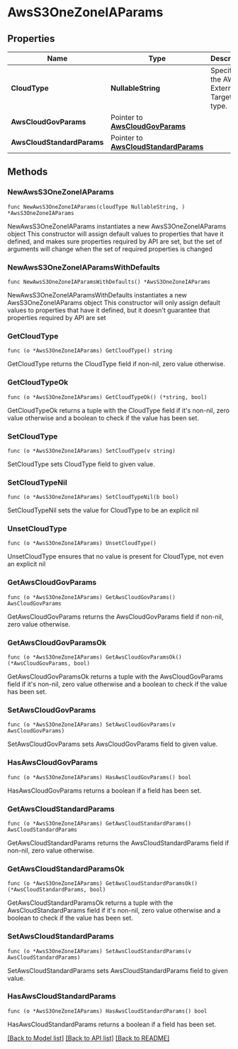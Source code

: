 # AwsS3OneZoneIAParams

## Properties

Name | Type | Description | Notes
------------ | ------------- | ------------- | -------------
**CloudType** | **NullableString** | Specifies the AWS External Target type. | 
**AwsCloudGovParams** | Pointer to [**AwsCloudGovParams**](AwsCloudGovParams.md) |  | [optional] 
**AwsCloudStandardParams** | Pointer to [**AwsCloudStandardParams**](AwsCloudStandardParams.md) |  | [optional] 

## Methods

### NewAwsS3OneZoneIAParams

`func NewAwsS3OneZoneIAParams(cloudType NullableString, ) *AwsS3OneZoneIAParams`

NewAwsS3OneZoneIAParams instantiates a new AwsS3OneZoneIAParams object
This constructor will assign default values to properties that have it defined,
and makes sure properties required by API are set, but the set of arguments
will change when the set of required properties is changed

### NewAwsS3OneZoneIAParamsWithDefaults

`func NewAwsS3OneZoneIAParamsWithDefaults() *AwsS3OneZoneIAParams`

NewAwsS3OneZoneIAParamsWithDefaults instantiates a new AwsS3OneZoneIAParams object
This constructor will only assign default values to properties that have it defined,
but it doesn't guarantee that properties required by API are set

### GetCloudType

`func (o *AwsS3OneZoneIAParams) GetCloudType() string`

GetCloudType returns the CloudType field if non-nil, zero value otherwise.

### GetCloudTypeOk

`func (o *AwsS3OneZoneIAParams) GetCloudTypeOk() (*string, bool)`

GetCloudTypeOk returns a tuple with the CloudType field if it's non-nil, zero value otherwise
and a boolean to check if the value has been set.

### SetCloudType

`func (o *AwsS3OneZoneIAParams) SetCloudType(v string)`

SetCloudType sets CloudType field to given value.


### SetCloudTypeNil

`func (o *AwsS3OneZoneIAParams) SetCloudTypeNil(b bool)`

 SetCloudTypeNil sets the value for CloudType to be an explicit nil

### UnsetCloudType
`func (o *AwsS3OneZoneIAParams) UnsetCloudType()`

UnsetCloudType ensures that no value is present for CloudType, not even an explicit nil
### GetAwsCloudGovParams

`func (o *AwsS3OneZoneIAParams) GetAwsCloudGovParams() AwsCloudGovParams`

GetAwsCloudGovParams returns the AwsCloudGovParams field if non-nil, zero value otherwise.

### GetAwsCloudGovParamsOk

`func (o *AwsS3OneZoneIAParams) GetAwsCloudGovParamsOk() (*AwsCloudGovParams, bool)`

GetAwsCloudGovParamsOk returns a tuple with the AwsCloudGovParams field if it's non-nil, zero value otherwise
and a boolean to check if the value has been set.

### SetAwsCloudGovParams

`func (o *AwsS3OneZoneIAParams) SetAwsCloudGovParams(v AwsCloudGovParams)`

SetAwsCloudGovParams sets AwsCloudGovParams field to given value.

### HasAwsCloudGovParams

`func (o *AwsS3OneZoneIAParams) HasAwsCloudGovParams() bool`

HasAwsCloudGovParams returns a boolean if a field has been set.

### GetAwsCloudStandardParams

`func (o *AwsS3OneZoneIAParams) GetAwsCloudStandardParams() AwsCloudStandardParams`

GetAwsCloudStandardParams returns the AwsCloudStandardParams field if non-nil, zero value otherwise.

### GetAwsCloudStandardParamsOk

`func (o *AwsS3OneZoneIAParams) GetAwsCloudStandardParamsOk() (*AwsCloudStandardParams, bool)`

GetAwsCloudStandardParamsOk returns a tuple with the AwsCloudStandardParams field if it's non-nil, zero value otherwise
and a boolean to check if the value has been set.

### SetAwsCloudStandardParams

`func (o *AwsS3OneZoneIAParams) SetAwsCloudStandardParams(v AwsCloudStandardParams)`

SetAwsCloudStandardParams sets AwsCloudStandardParams field to given value.

### HasAwsCloudStandardParams

`func (o *AwsS3OneZoneIAParams) HasAwsCloudStandardParams() bool`

HasAwsCloudStandardParams returns a boolean if a field has been set.


[[Back to Model list]](../README.md#documentation-for-models) [[Back to API list]](../README.md#documentation-for-api-endpoints) [[Back to README]](../README.md)


